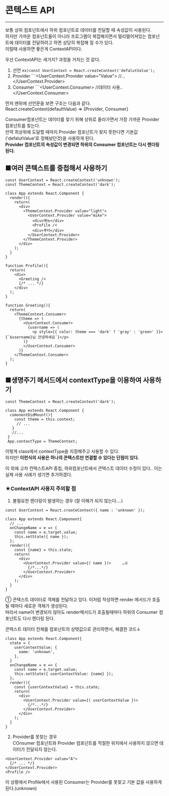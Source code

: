 # 콘텍스트 API
- - -
보통 상위 컴포넌트에서 하위 컴포넌트로 데이터를 전달할 때 속성값이 사용된다.   
하지만 가까운 컴포넌트들이 아니라 프로그램이 복잡해지면서 멀리떨어져있는 컴포넌트에 데이터를 전달하려고 하면 상당히 복잡해 질 수가 있다.   
이럴때 사용하면 좋은게 ContextAPI이다.    


우선 ContextAPI는 세가지? 과정을 거치는 것 같다.    
1.  선언 ```ex)const UserContext = React.createContext('defalutValue');```    
2.  Provider  ```<UserContext.Provider value="Value"> //... </UserContext.Provider>    
3.  Consumer  ```<UserContext.Consumer> //데이터 사용.. </UserContext.Consumer>   

먼저 맨위에 선언문을 보면 구조는 다음과 같다.   
React.createContext(defaultValue) => {Provider, Consumer} 

Consumer컴포넌트는 데이터를 찾기 위해 상위로 올라가면서 가장 가까운 Provider 컴포넌트를 찾는다.   
만약 최상위에 도달할 때까지 Provider 컴포넌트가 찾지 못한다면 기본값('defalutValue'로 정해놨던것)을 사용하게 된다.   
**Provider 컴포넌트의 속성값이 변경되면 하위의 Consumer 컴포넌트는 다시 렌더링 된다.**   


## ■여러 콘텍스트를 중첩해서 사용하기   
```
const UserContext = React.createContext('unknown');
const ThemeContext = React.createContext('dark');

class App extends React.Component {
  render(){
    return(
      <div>
        <ThemeContext.Provider value="light">
          <UserContext.Provider value="mike">
            <div>메뉴</div>
            <Profile /<
            <div>푸터</div>
          </UserContext.Provider>
        </ThemeContext.Provider>
      </div>
    );
  }
}

function Profile(){
  return(
    <div>
      <Greeting />
      {/* ... */}
    </div>
  );
}

function Greeting(){
  return(
    <ThemeContext.Consumer>
      {theme => (
        <UserContext.Consumer>
          {username => (
            <p style={{ color: theme === 'dark' ? 'gray' : 'green' }}>{`$username}님 안녕하세요`}</p>
        )}
        </UserContext.Consumer>
      )}
    </ThemeContext.Consumer>
  );
}
```  


## ■생명주기 메서드에서 contextType을 이용하여 사용하기   
```
const ThemeContext = React.createContext('dark');

class App extends React.Component {
  comonentDidMount(){
    const theme = this.context;
     // ...
   }
   //...
 }
 App.contextType = ThemeContext;
```  
이렇게 class에서 contextType을 지정해주고 사용할 수 있다.   
하지만! **이런식의 사용은 하나의 콘텍스트만 연결할 수 있다는 단점이 있다.**     


이 외에 고차 컨텍스트API 중첩, 하위컴포넌트에서 콘텍스트 데이터 수정이 있다.. 이는 실제 사용 사례가 생기면 추가하겠다.   


### ★ContextAPI 사용지 주의할 점

1.  불필요한 렌더링이 발생하는 경우   (잘 이해가 되지 않는다....)
```
const UserContext = React.createContext({ name : 'unknown' });

class App extends React.Component{
  // ...
  onChangeName = e => {
    const name = e.target.value;
    this.setState({ name });
  };
  render(){
    const {name} = this.state;
    return(
      <div>
        <UserContext.Provider value={( name })>     …①
          {/*...*/}
        </UserContext.Provider>
      </div>
    );
  }
}
```
① 콘텍스트 데이터로 객체를 전달하고 있다. 이처럼 작성하면 render 메서드가 호출될 때마다 새로운 객체가 생성된다.    
따라서 name이 변경되지 않아도 render메서드가 호출될때마다 하위의 Consumer 컴포넌트도 다시 렌더링 된다. 
    
콘텍스트 데이터 전체를 컴포넌트의 상탯값으로 관리하면서, 해결한 코드↓  
```
class App extends React.Component{
  state = {
    userContextValue: {
      name: 'unknown',
    },
  }
  onChangeName = e => {
    const name = e.target.value;
    this.setState({ userContextValue: {name} });
  };
  render(){
    const {userContextValue} = this.state;
    return(
      <div>
        <UserContext.Provider value={( userContextValue })>     
          {/*...*/}
        </UserContext.Provider>
      </div>
    );
  }
}
```

2.  Provider를 못찾는 경우   
COnsumer 컴포넌트와 Provider 컴포넌트를 적절한 위치에서 사용하지 않으면 데이터가 전달되지 않는다.
```
<UserContext.Provider value="A">
  {/* ... */}
</UserContext.Provider>
<Profile />
```
이 상황에서 Profile에서 사용된 Consumer는 Provider를 못찾고 기본 값을 사용하게 된다.(unknown)   
